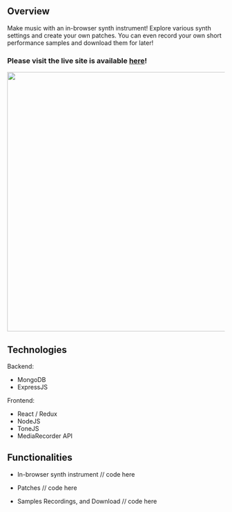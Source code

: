 ## Overview
Make music with an in-browser synth instrument! Explore various synth settings and create your own patches. You can even record your own short performance samples and download them for later!

### Please visit the live site is available <a href="https://synthgarden.herokuapp.com" target="_blank">here</a>!

<img src="https://user-images.githubusercontent.com/17345270/152236325-f94ea966-f5cb-4a10-8913-9c4404f37785.gif" width="600">

## Technologies
Backend:
- MongoDB
- ExpressJS

Frontend:
- React / Redux
- NodeJS
- ToneJS
- MediaRecorder API

## Functionalities
- In-browser synth instrument
// code here

- Patches
// code here

- Samples Recordings, and Download
// code here
